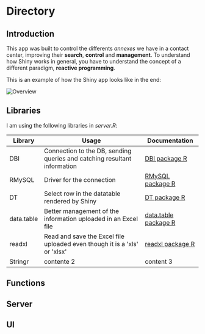 # Directory
## Introduction
This app was built to control the differents *annexes* we have in a contact center, improving their **search**, **control** and **management**.
To understand how Shiny works in general, you have to understand the concept of a different paradigm, **reactive programming**.

This is an example of how the Shiny app looks like in the end:

![Overview](https://user-images.githubusercontent.com/31576039/45829616-f847d500-bcc0-11e8-9883-ce55a82eb261.png)
## Libraries
I am using the following libraries in *server.R*:

Library | Usage | Documentation
------- | ----- | -------------
DBI | Connection to the DB, sending queries and catching resultant information | [DBI package R](https://www.rdocumentation.org/packages/DBI/versions/0.5-1)
RMySQL | Driver for the connection | [RMySQL package R](https://www.rdocumentation.org/packages/RMySQL/versions/0.10.15)
DT | Select row in the datatable rendered by Shiny | [DT package R](https://www.rdocumentation.org/packages/DT/versions/0.4)
data.table | Better management of the information uploaded in an Excel file | [data.table package R](https://www.rdocumentation.org/packages/data.table/versions/1.11.6)
readxl | Read and save the Excel file uploaded even though it is a 'xls' or 'xlsx' | [readxl package R](https://www.rdocumentation.org/packages/readxl/versions/1.1.0)
Stringr | contente 2 | content 3
## Functions
## Server
## UI
